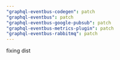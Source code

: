 ```yaml
---
"graphql-eventbus-codegen": patch
"graphql-eventbus": patch
"graphql-eventbus-google-pubsub": patch
"graphql-eventbus-metrics-plugin": patch
"graphql-eventbus-rabbitmq": patch
---
```


fixing dist
